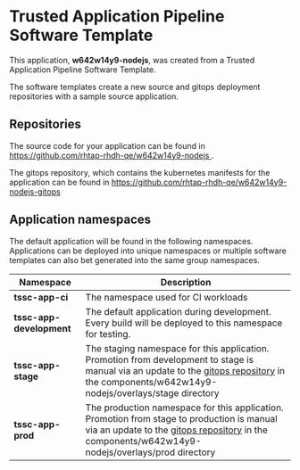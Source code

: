 # Trusted Application Pipeline Software Template

This application, **w642w14y9-nodejs**, was created from a Trusted Application Pipeline Software Template.

The software templates create a new source and gitops deployment repositories with a sample source application. 

## Repositories

The source code for your application can be found in [https://github.com/rhtap-rhdh-qe/w642w14y9-nodejs ](https://github.com/rhtap-rhdh-qe/w642w14y9-nodejs ).
 
The gitops repository, which contains the kubernetes manifests for the application can be found in 
[https://github.com/rhtap-rhdh-qe/w642w14y9-nodejs-gitops ](https://github.com/rhtap-rhdh-qe/w642w14y9-nodejs-gitops ) 

## Application namespaces 

The default application will be found in the following namespaces. Applications can be deployed into unique namespaces or multiple software templates can also bet generated into the same group namespaces.  

|  Namespace   |  Description   |  
| -------- | -------- |
| **tssc-app-ci** | The namespace used for CI workloads |
| **tssc-app-development** | The default application during development. Every build will be deployed to this namespace for testing. |
| **tssc-app-stage** | The staging namespace for this application. Promotion from development to stage is manual via an update to the [gitops repository](https://github.com/rhtap-rhdh-qe/w642w14y9-nodejs-gitops ) in the components/w642w14y9-nodejs/overlays/stage directory |
| **tssc-app-prod** | The production namespace for this application. Promotion from stage to production is manual via an update to the [gitops repository](https://github.com/rhtap-rhdh-qe/w642w14y9-nodejs-gitops ) in the components/w642w14y9-nodejs/overlays/prod directory |